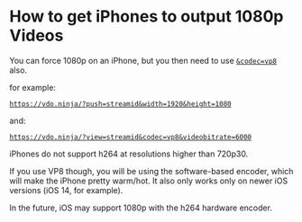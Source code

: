 # How to get iPhones to output 1080p Videos

You can force 1080p on an iPhone, but you then need to use [`&codec=vp8`](../advanced-settings/view-parameters/codec.md) also.

for example:

[`https://vdo.ninja/?push=streamid&width=1920&height=1080`](https://vdo.ninja/?push=streamid\&width=1920\&height=1080)

and:

[`https://vdo.ninja/?view=streamid&codec=vp8&videobitrate=6000`](https://vdo.ninja/?view=streamid\&codec=vp8\&videobitrate=6000)

iPhones do not support h264 at resolutions higher than 720p30.

If you use VP8 though, you will be using the software-based encoder, which will make the iPhone pretty warm/hot. It also only works only on newer iOS versions (iOS 14, for example).

In the future, iOS may support 1080p with the h264 hardware encoder.
